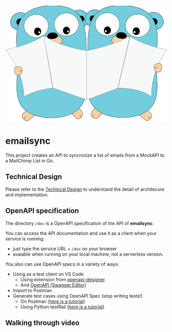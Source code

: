 ![gophers synchronizing documents](./resources/images/go_sync.png)
# emailsync
This project creates an API to syncronize a list of emails from a MockAPI to a MailChimp List in Go.

## Technical Design

Please refer to the [Techincal Design](https://docs.google.com/document/d/1Ux-Ch0fFvVzamrrz3h372Nb88hnRzrW_g-CLpRFTTQU/edit?usp=sharing) to understand the detail of architecure and implementation.

## OpenAPI specification

The directory ``/doc`` is a OpenAPI specification of the API of **emailsync**.

You can access the API documentation and use it as a client when your service is running:
 - just type the service URL + ``/doc`` on your browser
 - avaiable when running on your local machine, not a serverless version.

You also can use OpenAPI specs in a variety of ways:
- Using as a test client on VS Code
  - Using extension from [openapi-designer](https://marketplace.visualstudio.com/items?itemName=philosowaffle.openapi-designer)
  - And [OpenAPI (Swagger Editor)](https://marketplace.visualstudio.com/items?itemName=42Crunch.vscode-openapi)
- Import to Postman
- Generate test cases using OpenAPI Spec (stop writing tests!)
  - On Postman \([here is a tutorial](https://www.postman.com/postman-galaxy/dynamically-generate-tests-from-open-api-specs/)\)    
  - Using Python testRail \([here is a tutorial](https://www.youtube.com/watch?v=r9xnkv5WCYA&t=2215)\)

## Walking through video
